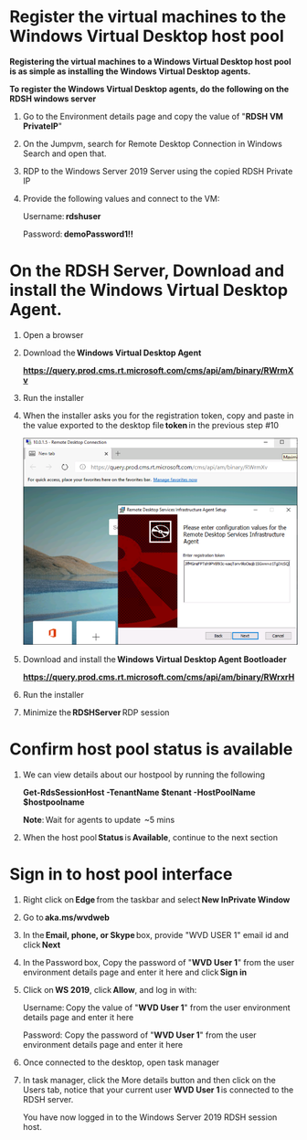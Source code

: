  # Register the virtual machines to the Windows Virtual Desktop host pool 

 **Registering the virtual machines to a Windows Virtual Desktop host pool is as simple as installing the Windows Virtual Desktop agents.** 

 **To register the Windows Virtual Desktop agents, do the following on the RDSH windows server**
  
  
1. Go to the Environment details page and copy the value of "**RDSH VM PrivateIP**"

1. On the Jumpvm, search for Remote Desktop Connection in Windows Search and open that.

1. RDP to the Windows Server 2019 Server using the copied RDSH Private IP

1.  Provide the following values and connect to the VM: 

       Username: **rdshuser**

       Password: **demoPassword1!!** 
       

  # On the RDSH Server, Download and install the Windows Virtual Desktop Agent. 

1.  Open a browser

1.  Download the **Windows Virtual Desktop Agent** 

       **https://query.prod.cms.rt.microsoft.com/cms/api/am/binary/RWrmXv**
       
1. Run the installer 

1.  When the installer asks you for the registration token, copy and paste in the value exported to the desktop file **token** in the previous step #10 

    ![token.](media/2.png)

1.  Download and install the **Windows Virtual Desktop Agent Bootloader** 

       **https://query.prod.cms.rt.microsoft.com/cms/api/am/binary/RWrxrH**

1. Run the installer 

1. Minimize the **RDSHServer** RDP session 


 # Confirm host pool status is available 

1.  We can view details about our hostpool by running the following 

       **Get-RdsSessionHost -TenantName $tenant -HostPoolName $hostpoolname** 

       **Note**: Wait for agents to update  ~5 mins 

1. When the host pool **Status** is **Available**, continue to the next section 


  # Sign in to host pool interface 

1. Right click on **Edge** from the taskbar and select **New InPrivate Window** 

1. Go to **aka.ms/wvdweb**  

1. In the **Email, phone, or Skype** box, provide "WVD USER 1" email id and click **Next** 
      
1. In the Password box, Copy the password of "**WVD User 1**" from the user environment details page and enter it here and click **Sign in** 

1.  Click on **WS 2019**, click **Allow**, and log in with: 

      Username: Copy the value of "**WVD User 1**" from the user environment details page and enter it here

      Password: Copy the password of "**WVD User 1**" from the user environment details page and enter it here

1.  Once connected to the desktop, open task manager 

1. In task manager, click the More details button and then click on the Users tab, notice that your current user **WVD User 1** is connected to the RDSH server. 

      You have now logged in to the Windows Server 2019 RDSH session host.
       
       
